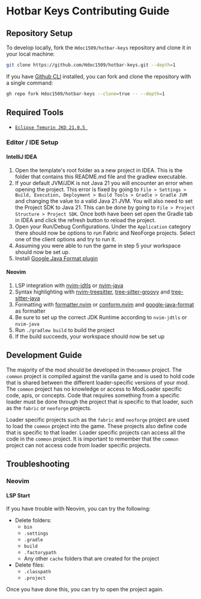 # Hotbar Keys Contributing Guide

## Repository Setup

To develop locally, fork the `Hdoc1509/hotbar-keys` repository and clone it in
your local machine:

```bash
git clone https://github.com/Hdoc1509/hotbar-keys.git --depth=1
```

If you have [Github CLI](https://cli.github.com/) installed, you can fork and
clone the repository with a single command:

```bash
gh repo fork Hdoc1509/hotbar-keys --clone=true -- --depth=1
```

## Required Tools

-   [`Eclipse Temurin JKD 21.0.5 `](https://adoptium.net/temurin/releases/?package=jdk)

### Editor / IDE Setup

#### IntelliJ IDEA

1. Open the template's root folder as a new project in IDEA. This is the folder
   that contains this README.md file and the gradlew executable.
2. If your default JVM/JDK is not Java 21 you will encounter an error when
   opening the project. This error is fixed by going to
   `File > Settings > Build, Execution, Deployment > Build Tools > Gradle > Gradle JVM`
   and changing the value to a valid Java 21 JVM. You will also need to set the
   Project SDK to Java 21. This can be done by going to
   `File > Project Structure > Project SDK`. Once both have been set open the
   Gradle tab in IDEA and click the refresh button to reload the project.
3. Open your Run/Debug Configurations. Under the `Application` category there
   should now be options to run Fabric and NeoForge projects. Select one of the
   client options and try to run it.
4. Assuming you were able to run the game in step 5 your workspace should now be
   set up.
5. Install [Google Java Format plugin](https://plugins.jetbrains.com/plugin/8527-google-java-format)

#### Neovim

1. LSP integration with [nvim-jdtls](https://github.com/mfussenegger/nvim-jdtls)
   or [nvim-java](https://github.com/nvim-java/nvim-java)
2. Syntax highlighting with
   [nvim-treesitter](https://github.com/nvim-treesitter/nvim-treesitter),
   [tree-sitter-groovy](https://github.com/murtaza64/tree-sitter-groovy) and
   [tree-sitter-java](https://github.com/tree-sitter/tree-sitter-java)
3. Formatting with [formatter.nvim](https://github.com/mhartington/formatter.nvim)
   or [conform.nvim](https://github.com/stevearc/conform.nvim) and
   [google-java-format](https://github.com/google/google-java-format) as
   formatter
4. Be sure to set up the correct JDK Runtime according to `nvim-jdtls` or
   `nvim-java`
5. Run `./gradlew build` to build the project
6. If the build succeeds, your workspace should now be set up

## Development Guide

The majority of the mod should be developed in the`common` project. The `common`
project is compiled against the vanilla game and is used to hold code that is
shared between the different loader-specific versions of your mod. The `common`
project has no knowledge or access to ModLoader specific code, apis, or
concepts. Code that requires something from a specific loader must be done
through the project that is specific to that loader, such as the `fabric` or
`neoforge` projects.

Loader specific projects such as the `fabric` and `neoforge` project are used to
load the `common` project into the game. These projects also define code that is
specific to that loader. Loader specific projects can access all the code in the
`common` project. It is important to remember that the `common` project can not
access code from loader specific projects.

## Troubleshooting

### Neovim

#### LSP Start

If you have trouble with Neovim, you can try the following:

-   Delete folders:
    -   `bin`
    -   `.settings`
    -   `.gradle`
    -   `build`
    -   `.factorypath`
    -   Any other `cache` folders that are created for the project
-   Delete files:
    -   `.classpath`
    -   `.project`

Once you have done this, you can try to open the project again.

